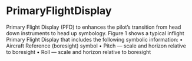 # PrimaryFlightDisplay
Primary Flight Display (PFD) to enhances the pilot’s transition from head down instruments to head up symbology. Figure 1 shows a typical inflight Primary Flight Display that includes the following symbolic information: • Aircraft Reference (boresight) symbol • Pitch — scale and horizon relative to boresight • Roll — scale and horizon relative to boresight 
